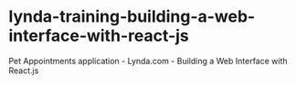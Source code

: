 # lynda-training-building-a-web-interface-with-react-js
Pet Appointments application - Lynda.com - Building a Web Interface with React.js
